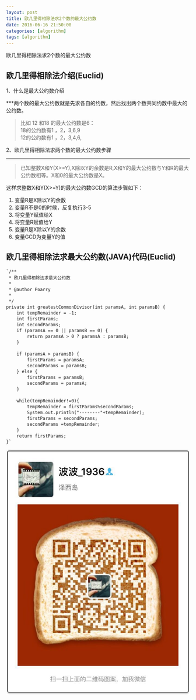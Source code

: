 ```yaml
---
layout: post
title: 欧几里得相除法求2个数的最大公约数
date: 2016-06-16 21:50:00
categories: [algorithm]
tags: [algorithm]
---
```


欧几里得相除法求2个数的最大公约数
<!--more-->

##  欧几里得相除法介绍(Euclid)

1、什么是最大公约数介绍 
<!--{% highlight java %}
格式测试
{% endhighlight java %} -->
 
***两个数的最大公约数就是先求各自的约数，然后找出两个数共同约数中最大的公约数。<br />
> 比如 12 和18 的最大公约数是6：<br />
>   18的公约数有1 ，2，3,6,9<br />
>   12的公约数有1 ，2，3,4,6,

2、欧几里得相除法求两个数的最大公约数步骤 <br />
  *** 
> 已知整数X和Y(X>=Y),X除以Y的余数是R,X和Y的最大公约数与Y和R的最大公约数相等。X和0的最大公约数是X。

这样求整数X和Y(X>=Y)的最大公约数GCD的算法步骤如下：<br/>
1. 变量R是X除以Y的余数
2. 变量R不是0的时候，反复执行3-5
3. 将变量Y赋值给X
4. 将变量R赋值给Y
5. 变量R是X除以Y的余数
6. 变量GCD为变量Y的值

##  欧几里得相除法求最大公约数(JAVA)代码(Euclid) 
    `/**
	 * 欧几里得相除法求最大公约数
	 * 
	 * @author Poarry
	 * 
	 */
	private int greatestCommonDivisor(int paramsA, int paramsB) {
		int tempRemainder = -1;
		int firstParams;
		int secondParams;
		if (paramsA == 0 || paramsB == 0) {
			return paramsA > 0 ? paramsA : paramsB;
		}

		if (paramsA > paramsB) {
			firstParams = paramsA;
			secondParams = paramsB;
		} else {
			firstParams = paramsB;
			secondParams = paramsA;
		}
		
		while(tempRemainder!=0){
			tempRemainder = firstParams%secondParams;
			System.out.println("--------"+tempRemainder);
			firstParams = secondParams;
			secondParams =tempRemainder;
		}
		return firstParams;
	}`

<img src="/assets/ico/wechat_qrcode.jpg"  alt="pic" />
